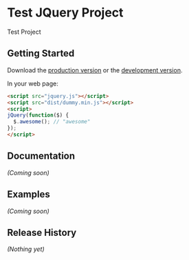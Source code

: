 # Test JQuery Project

Test Project

## Getting Started
Download the [production version][min] or the [development version][max].

[min]: https://raw.github.com/suddenlycloud/dummy/master/dist/dummy.min.js
[max]: https://raw.github.com/suddenlycloud/dummy/master/dist/dummy.js

In your web page:

```html
<script src="jquery.js"></script>
<script src="dist/dummy.min.js"></script>
<script>
jQuery(function($) {
  $.awesome(); // "awesome"
});
</script>
```

## Documentation
_(Coming soon)_

## Examples
_(Coming soon)_

## Release History
_(Nothing yet)_
